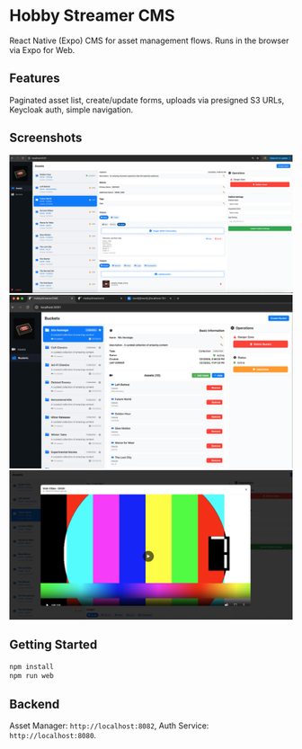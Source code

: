 # Hobby Streamer CMS

React Native (Expo) CMS for asset management flows. Runs in the browser via Expo for Web.

## Features
Paginated asset list, create/update forms, uploads via presigned S3 URLs, Keycloak auth, simple navigation.

## Screenshots
<img src="../../docs/cms_assets.png" alt="CMS Assets">
<img src="../../docs/cms_buckets.png"  alt="CMS Buckets">
<img src="../../docs/cms_video_preview.png"  alt="CMS Video Preview">

## Getting Started
```bash
npm install
npm run web
```

## Backend
Asset Manager: `http://localhost:8082`, Auth Service: `http://localhost:8080`.